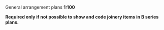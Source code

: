 <span class="caps">General arrangement plans **1:100**</span>

**Required only if not possible to show and code joinery items in B series plans.**